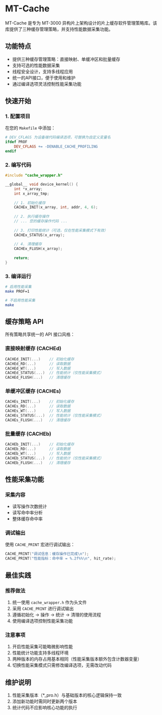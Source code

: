# MT-Cache

MT-Cache 是专为 MT-3000 异构片上架构设计的片上缓存软件管理策略库。该库提供了三种缓存管理策略，并支持性能数据采集功能。

## 功能特点

- 提供三种缓存管理策略：直接映射、单缓冲区和批量缓存
- 支持可选的性能数据采集
- 线程安全设计，支持多线程应用
- 统一的API接口，便于使用和维护
- 通过编译选项灵活控制性能采集功能

## 快速开始

### 1. 配置项目

在您的 `Makefile` 中添加：
```makefile
# DEV_CFLAGS 为设备端代码编译选项，可替换为自定义变量名
ifdef PROF
    DEV_CFLAGS += -DENABLE_CACHE_PROFILING
endif
```

### 2. 编写代码

```c
#include "cache_wrapper.h"

__global__ void device_kernel() {
    int *x_array;
    int x_array_tmp;
    
    // 1. 初始化缓存
    CACHEx_INIT(x_array, int, addr, 4, 6);
    
    // 2. 执行缓存操作
    // ... 您的缓存操作代码 ...
    
    // 3. 打印性能统计（可选，仅在性能采集模式下有效）
    CACHEx_STATUS(x_array);
    
    // 4. 清理缓存
    CACHEx_FLUSH(x_array);
    
    return;
}
```

### 3. 编译运行

```bash
# 启用性能采集
make PROF=1

# 不启用性能采集
make
```

## 缓存策略 API

所有策略共享统一的 API 接口风格：

### 直接映射缓存 (CACHEd)
```c
CACHEd_INIT(...)    // 初始化缓存
CACHEd_RD(...)      // 读取数据
CACHEd_WT(...)      // 写入数据
CACHEd_STATUS(...)  // 性能统计（仅性能采集模式）
CACHEd_FLUSH(...)   // 清理缓存
```

### 单缓冲区缓存 (CACHEs)
```c
CACHEs_INIT(...)    // 初始化缓存
CACHEs_RD(...)      // 读取数据
CACHEs_WT(...)      // 写入数据
CACHEs_STATUS(...)  // 性能统计（仅性能采集模式）
CACHEs_FLUSH(...)   // 清理缓存
```

### 批量缓存 (CACHEb)
```c
CACHEb_INIT(...)    // 初始化缓存
CACHEb_RD(...)      // 读取数据
CACHEb_WT(...)      // 写入数据
CACHEb_STATUS(...)  // 性能统计（仅性能采集模式）
CACHEb_FLUSH(...)   // 清理缓存
```

## 性能采集功能

### 采集内容
- 读写操作次数统计
- 读写命中率分析
- 整体缓存命中率

### 调试输出
使用 `CACHE_PRINT` 宏进行调试输出：
```c
CACHE_PRINT("调试信息：缓存操作已完成\n");
CACHE_PRINT("性能指标：命中率 = %.2f%%\n", hit_rate);
```

## 最佳实践

### 推荐做法
1. 统一使用 `cache_wrapper.h` 作为头文件
2. 采用 `CACHE_PRINT` 进行调试输出
3. 遵循初始化 -> 操作 -> 统计 -> 清理的使用流程
4. 使用编译选项控制性能采集功能

### 注意事项
1. 开启性能采集可能略微影响性能
2. 性能统计功能支持多线程环境
3. 两种版本的内存占用基本相同（性能采集版本额外包含计数器变量）
4. 切换性能采集模式只需修改编译选项，无需改动代码

## 维护说明

1. 性能采集版本（*_pro.h）与基础版本的核心逻辑保持一致
2. 添加新功能时需同时更新两个版本
3. 统计代码不应影响核心功能的执行